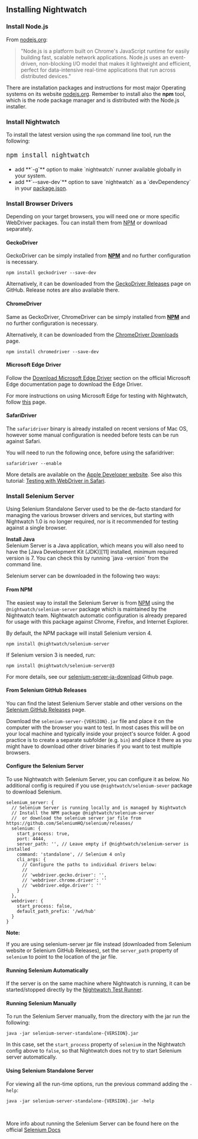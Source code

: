 <div class="page-header"><h2>Installing Nightwatch</h2></div>

### Install Node.js

From [nodejs.org][1]:

> "Node.js is a platform built on Chrome's JavaScript runtime for easily building fast, scalable network applications. Node.js uses an event-driven, non-blocking I/O model that makes it lightweight and efficient, perfect for data-intensive real-time applications that run across distributed devices."

There are installation packages and instructions for most major Operating systems on its website [nodejs.org][2]. Remember to install also the **npm** tool, which is the node package manager and is distributed with the Node.js installer.

<h3 id="install-nightwatch"><span>Install Nightwatch</span></h3>

To install the latest version using the <code>npm</code> command line tool, run the following:

<pre style="font-size:20px"><code class="language-bash">npm install nightwatch</code></pre>

<ul style="margin-top:20px">
<li>add **`-g`** option to make `nightwatch` runner available globally in your system.</li>
<li>add **`--save-dev`** option to save `nightwatch` as a `devDependency` in your <a href="https://docs.npmjs.com/files/package.json" target="_blank">package.json</a>.</li>
</ul>

<div class="row" id="video-container-section"></div>

<h3 id="install-webdriver"><span>Install Browser Drivers</span></h3>

Depending on your target browsers, you will need one or more specific WebDriver packages. Tou can install them from [NPM][3] or download separately. 

<h4 id="install-geckodriver">GeckoDriver</h4>

GeckoDriver can be simply installed from **[NPM][4]** and no further configuration is necessary.

<pre><code class="language-bash">npm install geckodriver --save-dev</code></pre>

Alternatively, it can be downloaded from the [GeckoDriver Releases][5] page on GitHub. Release notes are also available there.

<h4 id="install-chromedriver">ChromeDriver</h4>

Same as GeckoDriver, ChromeDriver can be simply installed from **[NPM][6]** and no further configuration is necessary.

Alternatively, it can be downloaded from the [ChromeDriver Downloads][7] page.

<pre><code class="language-bash">npm install chromedriver --save-dev</code></pre>

<h4 id="install-microsoftedge">Microsoft Edge Driver</h4>

Follow the [Download Microsoft Edge Driver][8] section on the official Microsoft Edge documentation page to download the Edge Driver.

For more instructions on using Microsoft Edge for testing with Nightwatch, follow [this](/guide/browser-drivers-setup/edgedriver.html) page.

<h4 id="install-safaridriver">SafariDriver</h4>

The `safaridriver` binary is already installed on recent versions of Mac OS, however some manual configuration is needed before tests can be run against Safari.

You will need to run the following once, before using the safaridriver:

<pre><code class="language-bash">safaridriver --enable</code></pre>

More details are available on the [Apple Developer website][9]. See also this tutorial: [Testing with WebDriver in Safari](https://developer.apple.com/documentation/webkit/testing_with_webdriver_in_safari).

<h3 id="install-selenium-server"><span>Install Selenium Server</span></h3>

Using Selenium Standalone Server used to be the de-facto standard for managing the various browser drivers and services, but starting with Nightwatch 1.0 is no longer required, nor is it recommended for testing against a single browser.

<div class="alert alert-warning"><strong>Install Java</strong><br>Selenium Server is a Java application, which means you will also need to have the [Java Development Kit (JDK)][11] installed, minimum required version is 7. You can check this by running `java -version` from the command line.</div>

Selenium server can be downloaded in the following two ways:

#### From NPM
The easiest way to install the Selenium Server is from [NPM][12] using the `@nightwatch/selenium-server` package which is maintained by the Nightwatch team. Nightwatch automatic configuration is already prepared for usage with this package against Chrome, Firefox, and Internet Explorer.

By default, the NPM package will install Selenium version 4. 

<pre><code class="language-bash">npm install @nightwatch/selenium-server</code></pre>

If Selenium version 3 is needed, run:

<pre><code class="language-bash">npm install @nightwatch/selenium-server@3</code></pre>

For more details, see our [selenium-server-ja-download](https://github.com/nightwatchjs/selenium-server-jar-download) Github page. 

#### From Selenium GitHub Releases

You can find the latest Selenium Server stable and other versions on the [Selenium GitHub Releases][13] page.

Download the `selenium-server-{VERSION}.jar` file and place it on the computer with the browser you want to test. In most cases this will be on your local machine and typically inside your project's source folder. A good practice is to create a separate subfolder (e.g. `bin`) and place it there as you might have to download other driver binaries if you want to test multiple browsers.

#### Configure the Selenium Server 

To use Nightwatch with Selenium Server, you can configure it as below. No additional config is required if you use `@nightwatch/selenium-sever` package to download Selenium.

<pre><code class="language-javascript">selenium_server: {
  // Selenium Server is running locally and is managed by Nightwatch
  // Install the NPM package @nightwatch/selenium-server 
  //  or download the selenium server jar file from https://github.com/SeleniumHQ/selenium/releases/
  selenium: {
    start_process: true,
    port: 4444,
    server_path: '', // Leave empty if @nightwatch/selenium-server is installed
    command: 'standalone', // Selenium 4 only
    cli_args: {
      // Configure the paths to individual drivers below:
      //
      // 'webdriver.gecko.driver': '',
      // 'webdriver.chrome.driver': ''
      // 'webdriver.edge.driver': ''
    }
  },
  webdriver: {
    start_process: false,
    default_path_prefix: '/wd/hub'
  }
}</code></pre>

**Note:**

If you are using selenium-server jar file instead (downloaded from Selenium website or Selenium GitHub Releases), set the `server_path` property of `selenium` to point to the location of the jar file.

#### Running Selenium Automatically

If the server is on the same machine where Nightwatch is running, it can be started/stopped directly by the [Nightwatch Test Runner][14].

#### Running Selenium Manually

To run the Selenium Server manually, from the directory with the jar run the following:

<pre><code class="language-bash">java -jar selenium-server-standalone-{VERSION}.jar</code></pre>

In this case, set the `start_process` property of `selenium` in the Nightwatch config above to `false`, so that Nightwatch does not try to start Selenium server automatically.

#### Using Selenium Standalone Server
For viewing all the run-time options, run the previous command adding the `-help`:

<pre><code class="language-bash">java -jar selenium-server-standalone-{VERSION}.jar -help</code></pre>
<br>

More info about running the Selenium Server can be found here on the official [Selenium Docs](https://www.selenium.dev/documentation/)

[1]:	https://nodejs.org/
[2]:	https://nodejs.org/
[3]:	https://npmjs.com
[4]:	https://www.npmjs.com/package/geckodriver
[5]:	https://github.com/mozilla/geckodriver/releases
[6]:	https://www.npmjs.com/package/chromedriver
[7]:	https://chromedriver.chromium.org/downloads
[8]:	https://docs.microsoft.com/en-us/microsoft-edge/webdriver-chromium/?tabs=c-sharp#download-microsoft-edge-driver
[9]:	https://developer.apple.com/documentation/webkit/about_webdriver_for_safari/
[10]:	https://selenium.dev/documentation/en/grid/
[11]:	https://www.oracle.com/technetwork/java/javase/downloads/index.html
[12]:	https://www.npmjs.com/package/selenium-server
[13]:	https://github.com/SeleniumHQ/selenium/releases
[14]:	https://v2.nightwatchjs.org/guide/running-tests/nightwatch-runner.html
